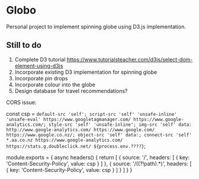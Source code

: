 # Globo
Personal project to implement spinning globe using D3.js implementation.  

## Still to do
1. Complete D3 tutorial https://www.tutorialsteacher.com/d3js/select-dom-element-using-d3js
2. Incorporate existing D3 implementation for spinning globe
3. Incorporate pin drops
4. Incorporate colour into the globe
5. Design database for travel recommendations?


CORS issue:

const csp = `default-src 'self'; script-src 'self' 'unsafe-inline' 'unsafe-eval' https://www.googletagmanager.com/ https://www.google-analytics.com/; style-src 'self' 'unsafe-inline'; img-src 'self' data: http://www.google-analytics.com/ https://www.google.com/ https://www.google.co.nz/; object-src 'self' data:; connect-src 'self'  *.aa.co.nz https://www.google-analytics.com/ https://stats.g.doubleclick.net/ ${process.env.????}`;

module.exports = {
	async headers() {
		return [
			{
				source: '/',
				headers: [
					{
						key: 'Content-Security-Policy',
						value: csp
					}
				]
			},
			{
				source: '/((?!path).*)',
				headers: [
					{
						key: 'Content-Security-Policy',
						value: csp
					}
				]
			}
		]
	}
}
